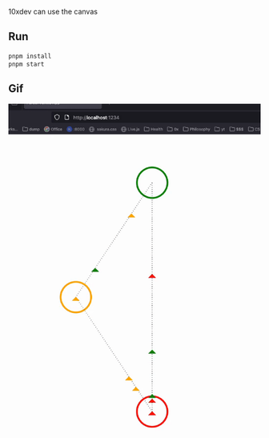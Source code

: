 10xdev can use the canvas

## Run

```
pnpm install
pnpm start
```

## Gif

![flow gif](./01-flow.gif)